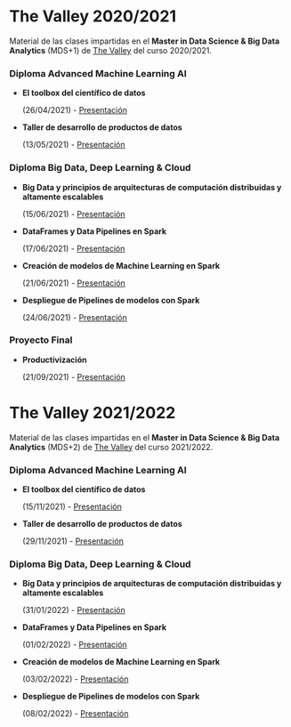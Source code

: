 # The Valley 2020/2021
Material de las clases impartidas en el **Master in
Data Science & Big Data Analytics** (MDS+1) de [The Valley](https://thevalley.es/formacion/master-data-science-big-data-analytics) del curso 2020/2021.

### Diploma Advanced Machine Learning AI

 - **El toolbox del científico de datos**

   (26/04/2021) - [Presentación](https://docs.google.com/presentation/d/1DXhbi8kwdUCaHkeKOLfjUl-vitq2MduhvYTbXwaicMA/edit?usp=sharing)


- **Taller de desarrollo de productos de datos**

  (13/05/2021) - [Presentación](https://docs.google.com/presentation/d/1jXAsbw-uwqNufe5qGbuuS9Hp4wHCOnV0LHW30XLWRwQ/edit?usp=sharing)

### Diploma Big Data, Deep Learning & Cloud

 - **Big Data y principios de arquitecturas de computación distribuidas y altamente escalables**
   
   (15/06/2021) - [Presentación](https://docs.google.com/presentation/d/10HZGQnFNzRO63I9XRt-uQa6K9K2yAM71Wu-SYB0TL7c/edit?usp=sharing)


- **DataFrames y Data Pipelines en Spark**
  
  (17/06/2021) - [Presentación](https://docs.google.com/presentation/d/1MotclVSrLoykWogG-WwLa-DbPNvVgHBaGuZJX2Gfc4o/edit?usp=sharing)
  

- **Creación de modelos de Machine Learning en Spark**
  
  (21/06/2021) - [Presentación](https://docs.google.com/presentation/d/1wtHMvttKY1xCbB_-6mkWeC-wGv74Xgq37rg_fMJTacs/edit?usp=sharing)


- **Despliegue de Pipelines de modelos con Spark**
  
  (24/06/2021) - [Presentación](https://docs.google.com/presentation/d/1bVH5xskKzVV71sYzroFO1EACAP3CvfhD-L2mOf0qR98/edit?usp=sharing)

### Proyecto Final

 - **Productivización**
   
   (21/09/2021) - [Presentación](https://docs.google.com/presentation/d/1tZOUDY03ZpxjX8DffcqNC81bZlKuLVQWLw8Y_fHuQ8I/edit?usp=sharing)


# The Valley 2021/2022
Material de las clases impartidas en el **Master in
Data Science & Big Data Analytics** (MDS+2) de [The Valley](https://thevalley.es/formacion/master-data-science-big-data-analytics) del curso 2021/2022.

### Diploma Advanced Machine Learning AI

 - **El toolbox del científico de datos**

   (15/11/2021) - [Presentación](https://docs.google.com/presentation/d/1steuJy6AGVWbwLzhHc3Xe5sZZoV32kJ39Wk6hIvbowI/edit?usp=sharing)


- **Taller de desarrollo de productos de datos**

  (29/11/2021) - [Presentación](https://docs.google.com/presentation/d/1Hoql6ESmKxmNg11D990Z4cRnbT_dpfQyao0g3AsTy_8/edit?usp=sharing)
  
### Diploma Big Data, Deep Learning & Cloud

 - **Big Data y principios de arquitecturas de computación distribuidas y altamente escalables**
   
   (31/01/2022) - [Presentación](https://docs.google.com/presentation/d/1yMDJfOO1xrOKyoodBF4_nI9ozdKim1OpfjFonuWNX00/edit?usp=sharing)


- **DataFrames y Data Pipelines en Spark**
  
  (01/02/2022) - [Presentación](https://docs.google.com/presentation/d/188HnpUl2YRnifeMugXLnoUfOL-cKsu92VbxJuLJbBoE/edit?usp=sharing)
  

- **Creación de modelos de Machine Learning en Spark**
  
  (03/02/2022) - [Presentación](https://docs.google.com/presentation/d/1YxLVfjq82Y2F1H28yx8uFm0P98q8xAjGfiitAGA5rt4/edit?usp=sharing)


- **Despliegue de Pipelines de modelos con Spark**
  
  (08/02/2022) - [Presentación](https://docs.google.com/presentation/d/1H57kb0Pbe8UCB2Oc6lcZQDXmqbAd-Tv6BuzlhpaIOb0/edit?usp=sharing)
